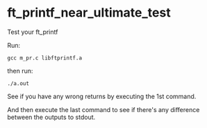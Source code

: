 # ft_printf_near_ultimate_test
Test your ft_printf

Run:

	gcc m_pr.c libftprintf.a

then run:

	./a.out

See if you have any wrong returns by executing the 1st command.

And then execute the last command to see if there's any difference between the outputs to stdout.
